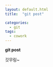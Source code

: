 ```yaml
---
layout: default.html
title:  "git post"

categories:
  - git
tags:
  - cowork
---
```



**git post**

깃무링~
